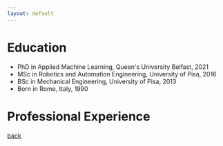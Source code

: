 ```yaml
---
layout: default
---
```


# Education
* PhD in Applied Machine Learning, Queen's University Belfast, 2021
* MSc in Robotics and Automation Engineering, University of Pisa, 2016
* BSc in Mechanical Engineering, University of Pisa, 2013
* Born in Rome, Italy, 1990

# Professional Experience


[back](./)
